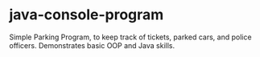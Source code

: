 # java-console-program
Simple Parking Program, to keep track of tickets, parked cars, and police officers. Demonstrates basic OOP and Java skills.
